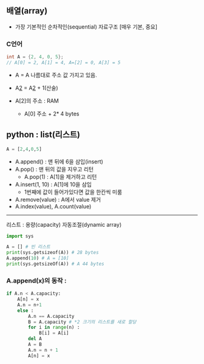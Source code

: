 ## 배열(array)
* 가장 기본적인 순차적인(sequential) 자료구조 [매우 기본, 중요]


### C언어
```C
int A = {2, 4, 0, 5};
// A[0] = 2, A[1] = 4, A=[2] = 0, A[3] = 5
```
* A = A 나름대로 주소 값 가지고 있음.
* A[2](쓰기) = A[2](읽기) + 1(산술)

* A[2]의 주소 : RAM
    + A[0] 주소 + 2* 4 bytes


## python : list(리스트)

```python
A = [2,4,0,5]
```

* A.append() : 맨 뒤에 6을 삼입(insert)
* A.pop() : 맨 뒤의 값을 지우고 리턴
    + A.pop(1) : A[1]을 제거하고 리턴
* A.insert(1, 10) : A[1]에 10을 삼입
    + 1번째에 값이 들어가있다면 값을 한칸씩 미룸
* A.remove(value) : A에서 value 제거
* A.index(value), A.count(value)
----------------------------------
리스트 : 용량(capacity) 자동조절(dynamic array)

```python
import sys

A = [] # 빈 리스트
print(sys.getsizeof(A)) # 28 bytes
A.append(10) # A = [10]
print(sys.getsizeOf(A)) # A 44 bytes
```

### A.append(x)의 동작 : 
```python
if A.n < A.capacity:
    A[n] = x
    A.n = n+1
    else :
        A.n == A.capacity
        B = A.capacity # *2 크기의 리스트를 새로 할당
        for i in range(n) :
            B[i] = A[i]
        del A
        A = B
        A.n = n + 1
        A[n] = x
```
